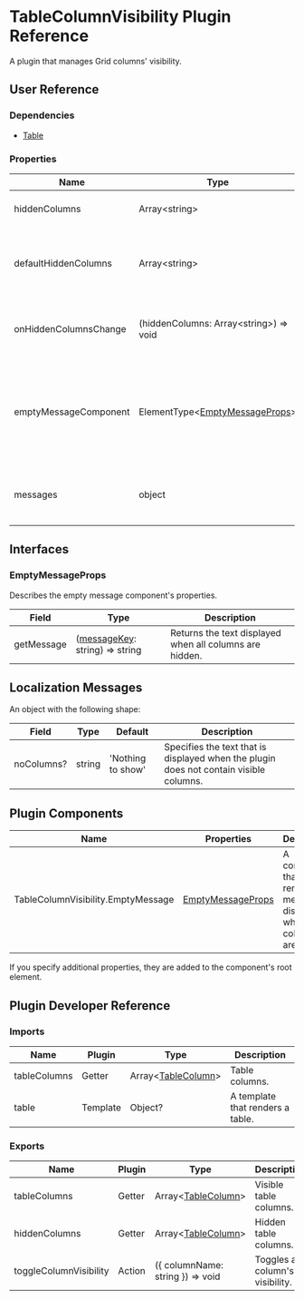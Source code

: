 # TableColumnVisibility Plugin Reference

A plugin that manages Grid columns' visibility.

## User Reference

### Dependencies

- [Table](table.md)

### Properties

Name | Type | Default | Description
-----|------|---------|------------
hiddenColumns | Array&lt;string&gt; | | Hidden column names.
defaultHiddenColumns | Array&lt;string&gt; | [] | Names of initially hidden columns in uncontrolled mode.
onHiddenColumnsChange | (hiddenColumns: Array&lt;string&gt;) => void | | Handles hidden columns adding or removing.
emptyMessageComponent | ElementType&lt;[EmptyMessageProps](#emptymessageprops)&gt; | | A component that renders a message that is displayed when all columns are hidden.
messages | object | | An object that specifies [localization messages](#localization-messages).

## Interfaces

### EmptyMessageProps

Describes the empty message component's properties.

Field | Type | Description
------|------|------------
getMessage | ([messageKey](#localization-messages): string) => string | Returns the text displayed when all columns are hidden.

## Localization Messages

An object with the following shape:

Field | Type | Default | Description
------|------|---------|------------
noColumns? | string | 'Nothing to show' | Specifies the text that is displayed when the plugin does not contain visible columns.

## Plugin Components

Name | Properties | Description
-----|------------|------------
TableColumnVisibility.EmptyMessage | [EmptyMessageProps](#emptymessageprops) | A component that renders a message displayed when all columns are hidden.

If you specify additional properties, they are added to the component's root element.

## Plugin Developer Reference

### Imports

Name | Plugin | Type | Description
-----|--------|------|------------
tableColumns | Getter | Array&lt;[TableColumn](table.md#tablecolumn)&gt; | Table columns.
table | Template | Object? | A template that renders a table.

### Exports

Name | Plugin | Type | Description
-----|--------|------|------------
tableColumns | Getter | Array&lt;[TableColumn](table.md#tablecolumn)&gt; | Visible table columns.
hiddenColumns | Getter | Array&lt;[TableColumn](table.md#tablecolumn)&gt; | Hidden table columns.
toggleColumnVisibility | Action | ({ columnName: string }) => void | Toggles a column's visibility.
